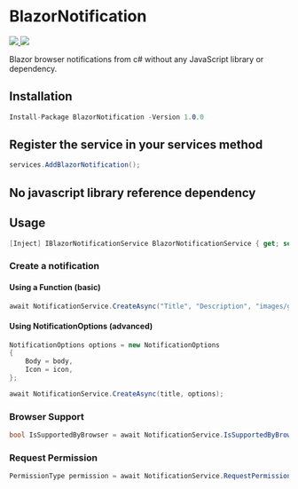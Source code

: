 # BlazorNotification
<p>
	<a href="https://www.nuget.org/packages/BlazorNotification">
	    <img src="https://buildstats.info/nuget/BlazorNotification?v=1.0.0" />
	</a>
	<a href="https://www.paypal.com/cgi-bin/webscr?cmd=_s-xclick&hosted_button_id=RSE2NMEG3F7QU&source=url">
	    <img src="https://img.shields.io/badge/Donate-PayPal-green.svg" />
	</a>
</p>

Blazor browser notifications from c# without any JavaScript library or dependency.

## Installation

```csharp
Install-Package BlazorNotification -Version 1.0.0
```

## Register the service in your services method

```csharp
services.AddBlazorNotification();
```

## No javascript library reference dependency

## Usage

```csharp
[Inject] IBlazorNotificationService BlazorNotificationService { get; set; }
```

### Create a notification
#### Using a Function (basic)
```csharp
await NotificationService.CreateAsync("Title", "Description", "images/github.png");
```

#### Using NotificationOptions (advanced)
```csharp
NotificationOptions options = new NotificationOptions
{
    Body = body,
    Icon = icon,
};

await NotificationService.CreateAsync(title, options);
```
 ### Browser Support
```csharp
bool IsSupportedByBrowser = await NotificationService.IsSupportedByBrowserAsync()
```
### Request Permission
```csharp
PermissionType permission = await NotificationService.RequestPermissionAsync();
```

